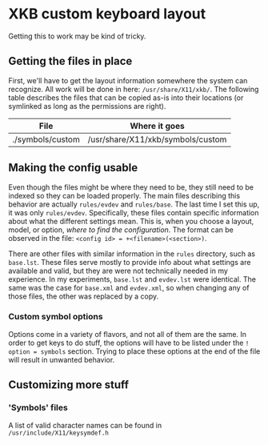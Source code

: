 # XKB custom keyboard layout

Getting this to work may be kind of tricky.

## Getting the files in place

First, we'll have to get the layout information somewhere the system can recognize. All work
will be done in here: `/usr/share/X11/xkb/`. The following table describes the files that can
be copied as-is into their locations (or symlinked as long as the permissions are right).

| File             | Where it goes                     |
| ---------------- | --------------------------------- |
| ./symbols/custom | /usr/share/X11/xkb/symbols/custom |

## Making the config usable

Even though the files might be where they need to be, they still need to be indexed so they can
be loaded properly. The main files describing this behavior are actually `rules/evdev` and
`rules/base`. The last time I set this up, it was only `rules/evdev`. Specifically, these files
contain specific information about what the different settings mean. This is, when you choose a
layout, model, or option, *where to find the configuration*. The format can be observed in the
file: `<config id> = +<filename>(<section>)`.

There are other files with similar information in the `rules` directory, such as `base.lst`.
These files serve mostly to provide info about what settings are available and valid, but they
are were not technically needed in my experience. In my experiments, `base.lst` and `evdev.lst`
were identical. The same was the case for `base.xml` and `evdev.xml`, so when changing any of
those files, the other was replaced by a copy.

### Custom symbol options

Options come in a variety of flavors, and not all of them are the same. In order to get keys to
do stuff, the options will have to be listed under the `! option = symbols` section. Trying to
place these options at the end of the file will result in unwanted behavior.

## Customizing more stuff

### 'Symbols' files

A list of valid character names can be found in `/usr/include/X11/keysymdef.h`

